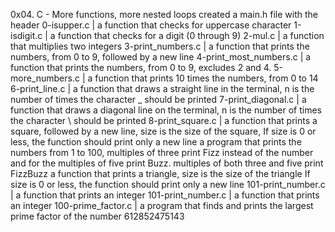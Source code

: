 0x04. C - More functions, more nested loops
created a main.h file with the header
0-isupper.c |  a function that checks for uppercase character
1-isdigit.c | a function that checks for a digit (0 through 9)
2-mul.c | a function that multiplies two integers
3-print_numbers.c | a function that prints the numbers, from 0 to 9, followed by a new line
4-print_most_numbers.c |  a function that prints the numbers, from 0 to 9, excludes 2 and 4.
5-more_numbers.c | a function that prints 10 times the numbers, from 0 to 14
6-print_line.c | a function that draws a straight line in the terminal, n is the number of times the character _ should be printed
7-print_diagonal.c | a function that draws a diagonal line on the terminal, n is the number of times the character \ should be printed
8-print_square.c | a function that prints a square, followed by a new line, size is the size of the square, If size is 0 or less, the function should print only a new line
a program that prints the numbers from 1 to 100, multiples of three print Fizz instead of the number and for the multiples of five print Buzz. multiples of both three and five print FizzBuzz
a function that prints a triangle, size is the size of the triangle If size is 0 or less, the function should print only a new line
101-print_number.c | a function that prints an integer
101-print_number.c | a function that prints an integer
100-prime_factor.c | a program that finds and prints the largest prime factor of the number 612852475143
